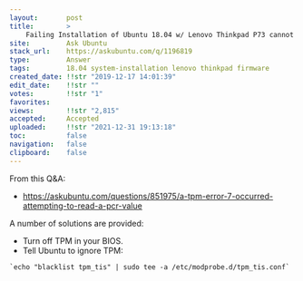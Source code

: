 ```yaml
---
layout:       post
title:        >
    Failing Installation of Ubuntu 18.04 w∕ Lenovo Thinkpad P73 cannot boot up saying: "[Firmware bug]: TPM interrupt not working"
site:         Ask Ubuntu
stack_url:    https://askubuntu.com/q/1196819
type:         Answer
tags:         18.04 system-installation lenovo thinkpad firmware
created_date: !!str "2019-12-17 14:01:39"
edit_date:    !!str ""
votes:        !!str "1"
favorites:    
views:        !!str "2,815"
accepted:     Accepted
uploaded:     !!str "2021-12-31 19:13:18"
toc:          false
navigation:   false
clipboard:    false
---
```


From this Q&A:

- https://askubuntu.com/questions/851975/a-tpm-error-7-occurred-attempting-to-read-a-pcr-value

A number of solutions are provided:

- Turn off TPM in your BIOS.
- Tell Ubuntu to ignore TPM:

``` 
`echo "blacklist tpm_tis" | sudo tee -a /etc/modprobe.d/tpm_tis.conf`

```


